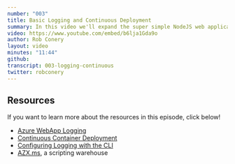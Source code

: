 ```yaml
---
number: "003"
title: Basic Logging and Continuous Deployment
summary: In this video we'll expand the super simple NodeJS web application from episode 001. We'll plug in the ExpressJS web framework and then setup our deployment to pull from DockerHub whenever an image is updated. To verify that everything is working, we'll setup basic logging.
video: https://www.youtube.com/embed/b6lja1Gda9o
author: Rob Conery
layout: video
minutes: "11:44"
github:
transcript: 003-logging-continuous
twitter: robconery
---
```

## Resources

If you want to learn more about the resources in this episode, click below!

 - [Azure WebApp Logging](https://docs.microsoft.com/azure/app-service/troubleshoot-diagnostic-logs?WT.mc_id=docs-azurecasts-robcon)
 - [Continuous Container Deployment](https://docs.microsoft.com/azure/app-service/containers/app-service-linux-ci-cd?WT.mc_id=docs-azurecasts-robcon)
 - [Configuring Logging with the CLI](https://docs.microsoft.com/cli/azure/webapp/log?view=azure-cli-latest&WT.mc_id=docs-azurecasts-robcon)
 - [AZX.ms](https://azx.ms), a scripting warehouse